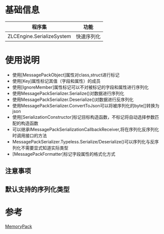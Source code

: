 # 基础信息
| 程序集 | 功能 |
|-----|--|
|ZLCEngine.SerializeSystem| 快速序列化 |

# 使用说明
- 使用[MessagePackObject]属性对class,struct进行标记
- 使用[Key]属性标记其值（字段和属性）的成员
- 使用[IgnoreMember]属性标记可以不对被标记的字段和属性进行序列化
- 使用MessagePackSerializer.Serialize<T>()对数据进行序列化
- 使用MessagePackSerializer.Deserialize<T>()对数据进行反序列化
- 使用MessagePackSerializer.ConvertToJson可以将被序列化的byte[]转换为json
- 使用[SerializationConstructor]标记目标构造函数，不标记将自动选择参数匹配的构造函数
- 可以继承IMessagePackSerializationCallbackReceiver,将在序列化反序列化时调用接口的方法
- MessagePackSerializer.Typeless.Serialize/Deserialize()可以序列化与反序列化不需要显式知道实际类型
- [MessagePackFormatter]标记字段属性的格式化方式

## 注意事项


## 默认支持的序列化类型


# 参考
[MemoryPack](https://github.com/Cysharp/MemoryPack)